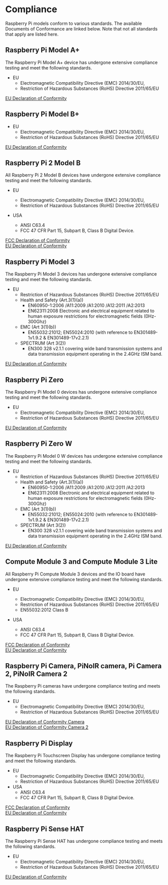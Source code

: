 # Compliance

Raspberry Pi models conform to various standards. The available Documents of Conformance are linked below. Note that not all standards that apply are listed here.

## Raspberry Pi Model A+

The Raspberry Pi Model A+ device has undergone extensive compliance testing and meet the following standards.

- EU
  - Electromagnetic Compatibility Directive (EMC) 2014/30/EU,
  - Restriction of Hazardous Substances (RoHS) Directive 2011/65/EU

 [EU Declaration of Conformity](https://www.raspberrypi.org/files/compliance/RaspberryPiAPlusDOC_CE.pdf)

## Raspberry Pi Model B+

- EU
  - Electromagnetic Compatibility Directive (EMC) 2014/30/EU,
  - Restriction of Hazardous Substances (RoHS) Directive 2011/65/EU

 [EU Declaration of Conformity](https://www.raspberrypi.org/files/compliance/RaspberryPiBplus_DOC_CE.pdf)

## Raspberry Pi 2 Model B

All Raspberry Pi 2 Model B devices have undergone extensive compliance testing and meet the following standards.

- EU
  - Electromagnetic Compatibility Directive (EMC) 2014/30/EU,
  - Restriction of Hazardous Substances (RoHS) Directive 2011/65/EU

- USA
  - ANSI C63.4 
  - FCC 47 CFR Part 15, Subpart B, Class B Digital Device.

 [FCC Declaration of Conformity](https://www.raspberrypi.org/files/compliance/Raspberry_Pi_2B_V1-2_DOC_FCC.pdf)   
 [EU Declaration of Conformity](https://www.raspberrypi.org/files/compliance/Raspberry_Pi_2B_V1-2_DOC_CE.pdf)

## Raspberry Pi Model 3

The Raspberry Pi Model 3 devices has undergone extensive compliance testing and meet the following standards.

- EU
  - Restriction of Hazardous Substances (RoHS) Directive 2011/65/EU
  - Health and Safety (Art.3(1)(a))
    - EN60950-1:2006 /A11:2009 /A1:2010 /A12:2011 /A2:2013
    - EN62311:2008 Electronic and electrical equipment related to human exposure restrictions for electromagnetic fields (0Hz-300Ghz)
  - EMC (Art 3(1)(b))
    - EN55032:21012; EN55024:2010 (with reference to EN301489-1v1.9.2  & EN301489-17v2.2.1)
  - SPECTRUM (Art 3(2))
    - EN300 328 v2.1.1 covering wide band transmission systems and data transmission equipment operating in the 2.4GHz ISM band.
  
[EU Declaration of Conformity](https://www.raspberrypi.org/files/compliance/RaspberryPi3B-DOC-CE_RED.pdf)

## Raspberry Pi Zero

The Raspberry Pi Model 0 devices has undergone extensive compliance testing and meet the following standards.

- EU
  - Electromagnetic Compatibility Directive (EMC) 2014/30/EU,
  - Restriction of Hazardous Substances (RoHS) Directive 2011/65/EU

[EU Declaration of Conformity](https://www.raspberrypi.org/files/compliance/RaspberryPiZeroDOC_CE.pdf)

## Raspberry Pi Zero W

The Raspberry Pi Model 0 W devices has undergone extensive compliance testing and meet the following standards.

- EU
  - Restriction of Hazardous Substances (RoHS) Directive 2011/65/EU
  - Health and Safety (Art.3(1)(a))
    - EN60950-1:2006 /A11:2009 /A1:2010 /A12:2011 /A2:2013
    - EN62311:2008 Electronic and electrical equipment related to human exposure restrictions for electromagnetic fields (0Hz-300Ghz)
  - EMC (Art 3(1)(b))
    - EN55032:21012; EN55024:2010 (with reference to EN301489-1v1.9.2  & EN301489-17v2.2.1)
  - SPECTRUM (Art 3(2))
    - EN300 328 v2.1.1 covering wide band transmission systems and data transmission equipment operating in the 2.4GHz ISM band.
  
[EU Declaration of Conformity](https://www.raspberrypi.org/files/compliance/Raspberry_Zero_W_DOC_CE_RED.pdf)

## Compute Module 3 and Compute Module 3 Lite

All Raspberry Pi Compute Module 3 devices and the IO board have undergone extensive compliance testing and meet the following standards.

- EU
  - Electromagnetic Compatibility Directive (EMC) 2014/30/EU,
  - Restriction of Hazardous Substances (RoHS) Directive 2011/65/EU
  - EN55032:2012 Class B

- USA
  - ANSI C63.4 
  - FCC 47 CFR Part 15, Subpart B, Class B Digital Device.

 [FCC Declaration of Conformity](https://www.raspberrypi.org/files/compliance/RaspberryPiCM3_DOC_FCC.pdf)   
 [EU Declaration of Conformity](https://www.raspberrypi.org/files/compliance/RaspberryPiCM3_DOC_EU.pdf)

## Raspberry Pi Camera, PiNoIR camera, Pi Camera 2, PiNoIR Camera 2

The Raspberry Pi cameras have undergone compliance testing and meets the following standards.

- EU
  - Electromagnetic Compatibility Directive (EMC) 2014/30/EU,
  - Restriction of Hazardous Substances (RoHS) Directive 2011/65/EU

 [EU Declaration of Conformity Camera](https://www.raspberrypi.org/files/compliance/RaspberryPiCameraDOC_CE.pdf)  
 [EU Declaration of Conformity Camera 2](https://www.raspberrypi.org/files/compliance/RaspberryPiCamera2DOC_CE.pdf)  

## Raspberry Pi Display

The Raspberry Pi Touchscreen Display has undergone compliance testing and meet the following standards.

- EU
  - Electromagnetic Compatibility Directive (EMC) 2014/30/EU,
  - Restriction of Hazardous Substances (RoHS) Directive 2011/65/EU
- USA
  - ANSI C63.4 
  - FCC 47 CFR Part 15, Subpart B, Class B Digital Device.
 
[FCC Declaration of Conformity](https://www.raspberrypi.org/files/compliance/RaspberryPiDisplay_DOC_FCC.pdf)   
[EU Declaration of Conformity](https://www.raspberrypi.org/files/compliance/RaspberryPiDisplay_DOC_CE.pdf)

## Raspberry Pi Sense HAT

The Raspberry Pi Sense HAT has undergone compliance testing and meets the following standards.

- EU
  - Electromagnetic Compatibility Directive (EMC) 2014/30/EU,
  - Restriction of Hazardous Substances (RoHS) Directive 2011/65/EU

[EU Declaration of Conformity](https://www.raspberrypi.org/files/compliance/SenseHAT_DOC.pdf)


  
